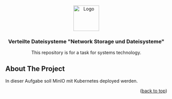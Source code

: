 <!-- Improved compatibility of back to top link: See: https://github.com/othneildrew/Best-README-Template/pull/73 -->
<a id="readme-top"></a>
<!--
*** Thanks for checking out the Best-README-Template. If you have a suggestion
*** that would make this better, please fork the repo and create a pull request
*** or simply open an issue with the tag "enhancement".
*** Don't forget to give the project a star!
*** Thanks again! Now go create something AMAZING! :D
-->



<!-- PROJECT LOGO -->
<br />
<div align="center">
  <a href="https://github.com/github_username/repo_name">
    <img src="images/logo.png" alt="Logo" width="80" height="80">
  </a>

<h3 align="center">Verteilte Dateisysteme "Network Storage und Dateisysteme"</h3>

  <p align="center">
    This repository is for a task for systems technology.
  </p>
</div>



<!-- ABOUT THE PROJECT -->
## About The Project

In dieser Aufgabe soll MinIO mit Kubernetes deployed werden.

<p align="right">(<a href="#readme-top">back to top</a>)</p>



